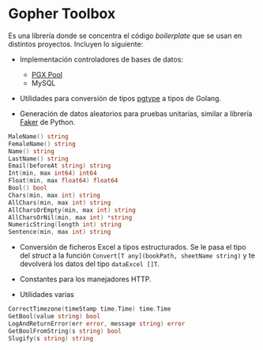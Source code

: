 # Gopher Toolbox

Es una librería donde se concentra el código _boilerplate_ que se usan en
distintos proyectos. Incluyen lo siguiente:

- Implementación controladores de bases de datos:
  - [PGX Pool](github.com/jackc/pgx/v5)
  - MySQL


- Utilidades para conversión de tipos [pgtype](github.com/jackc/pgx/v5/pgtype) a
tipos de Golang.


- Generación de datos aleatorios para pruebas unitarias, similar a librería 
[Faker](https://faker.readthedocs.io/en/master/) de Python.

```go
MaleName() string
FemaleName() string
Name() string
LastName() string
Email(beforeAt string) string
Int(min, max int64) int64
Float(min, max float64) float64
Bool() bool
Chars(min, max int) string
AllChars(min, max int) string
AllCharsOrEmpty(min, max int) string
AllCharsOrNil(min, max int) *string
NumericString(length int) string
Sentence(min, max int) string
```

- Conversión de ficheros Excel a tipos estructurados. Se le pasa el tipo del 
_struct_ a la función `Convert[T any](bookPath, sheetName string)` y te
devolverá los datos del tipo `dataExcel []T`.


- Constantes para los manejadores HTTP.


- Utilidades varias

```go
CorrectTimezone(timeStamp time.Time) time.Time 
GetBool(value string) bool
LogAndReturnError(err error, message string) error
GetBoolFromString(s string) bool
Slugify(s string) string
```